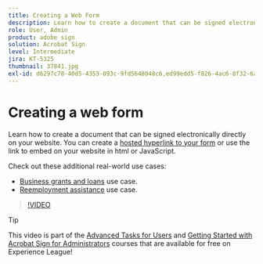 ```yaml
---
title: Creating a Web Form
description: Learn how to create a document that can be signed electronically directly on your website
role: User, Admin
product: adobe sign
solution: Acrobat Sign
level: Intermediate
jira: KT-5325
thumbnail: 37841.jpg
exl-id: d6297c78-40d5-4353-893c-9fd5648048c6,ed99edd5-f826-4ac6-8f32-6a4e6e48ddc6
---
```

# Creating a web form

Learn how to create a document that can be signed electronically directly on your website. You can create a [hosted hyperlink to your form](https://salesforceintegration.na2.echosign.com/public/esignWidget?wid=CBFCIBAA3AAABLblqZhBTZvjMual0H-M6HTSunw9hV1t-OdGbQI3d-nWJdEH76dHPxK1QH6DO9XGjch6QVho*) or use the link to embed on your website in html or JavaScript.

Check out these additional real-world use cases:

* [Business grants and loans](https://experienceleague.adobe.com/docs/document-cloud-learn/sign-learning-hub/expand/recipes/gov/usecasegovgrants.html?lang=en) use case.
* [Reemployment assistance](https://experienceleague.adobe.com/docs/document-cloud-learn/sign-learning-hub/expand/recipes/gov/usecasegovreemployment.html?lang=en) use case.

>[!VIDEO](https://video.tv.adobe.com/v/37841?quality=12&learn=on&hidetitle=true)

>[!TIP]
>
>This video is part of the [Advanced Tasks for Users](https://experienceleague.adobe.com/?recommended=Sign-U-1-2020.3) and [Getting Started with Acrobat Sign for Administrators](https://experienceleague.adobe.com/?recommended=Sign-A-1-2020.2) courses that are available for free on Experience League!

